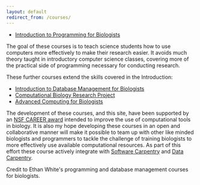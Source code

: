 ```yaml
---
layout: default
redirect_from: /courses/
---
```


* [Introduction to Programming for Biologists](/programming)

The goal of these courses is to teach science students how to use computers more
effectively to make their research easier. It avoids much theory taught in introductory computer science classes, covering more of the practical side of programming necessary for conducting research. 

These further courses extend the skills covered in the Introduction:

* [Introduction to Database Management for Biologists](/databases)
* [Computational Biology Research Project]()
* [Advanced Computing for Biologists](/advanced)

The development of these courses, and this site, have been supported by an
[NSF CAREER award](http://nsf.gov/awardsearch/showAward?AWD_ID=0953694) intended
to improve the use of computational tools in biology. It is also my hope
developing these courses in an open and collaborative manner will make it
possible to team up with other like minded biologists and programmers to tackle
the challenge of training biologists to more effectively use available
computational resources. As part of this effort these course actively integrate
with [Software Carpentry](http://software-carpentry.org) and
[Data Carpentry](http://datacarpentry.org).

Credit to Ethan White's programming and database management
courses for biologists. 
